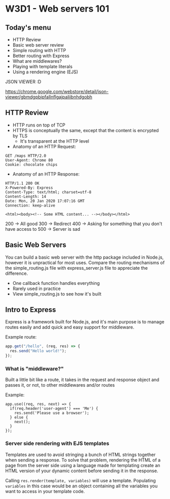 # W3D1 - Web servers 101

## Today's menu

- HTTP Review
- Basic web server review
- Simple routing with HTTP
- Better routing with Express
- What are middlewares?
- Playing with template literals
- Using a rendering engine (EJS)

JSON VIEWER :D

https://chrome.google.com/webstore/detail/json-viewer/gbmdgpbipfallnflgajpaliibnhdgobh

## HTTP Review

- HTTP runs on top of TCP
- HTTPS is conceptually the same, except that the content is encrypted by TLS
  - It's transparent at the HTTP level
- Anatomy of an HTTP Request:

```
GET /maps HTTP/2.0
User-Agent: Chrome 80
Cookie: chocolate chips

```

- Anatomy of an HTTP Response:

```
HTTP/1.1 200 OK
X-Powered-By: Express
Content-Type: text/html; charset=utf-8
Content-Length: 14
Date: Mon, 20 Jan 2020 17:07:16 GMT
Connection: keep-alive

<html><body><!-- Some HTML content... --></body></html>
```

200 -> All good
300 -> Redirect
400 -> Asking for something that you don't have access to
500 -> Server is sad

## Basic Web Servers

You can build a basic web server with the http package included in Node.js, however it is unpractical for most uses. Compare the routing mechanisms of the simple_routing.js file with express_server.js file to appreciate the difference.

- One callback function handles everything
- Rarely used in practice
- View simple_routing.js to see how it's built

## Intro to Express

Express is a framework built for Node.js, and it's main purpose is to manage routes easily and add quick and easy support for middleware.

Example route:

```js
app.get("/hello", (req, res) => {
  res.send("Hello world!");
});
```

### What is "middleware?"

Built a little bit like a route, it takes in the request and response object and passes it, or not, to other middlewares and/or routes

Example:

```
app.use((req, res, next) => {
  if(req.header('user-agent') === 'Me') {
    res.send('Please use a browser');
  } else {
    next();
  }
});
```

### Server side rendering with EJS templates

Templates are used to avoid stringing a bunch of HTML strings together when sending a response. To solve that problem, rendering the HTML of a page from the server side using a language made for templating create an HTML version of your dynamic content before sending it in the response.

Calling `res.render(template, variables)` will use a template.
Populating `variables` in this case would be an object containing all the variables you want to access in your template code.
